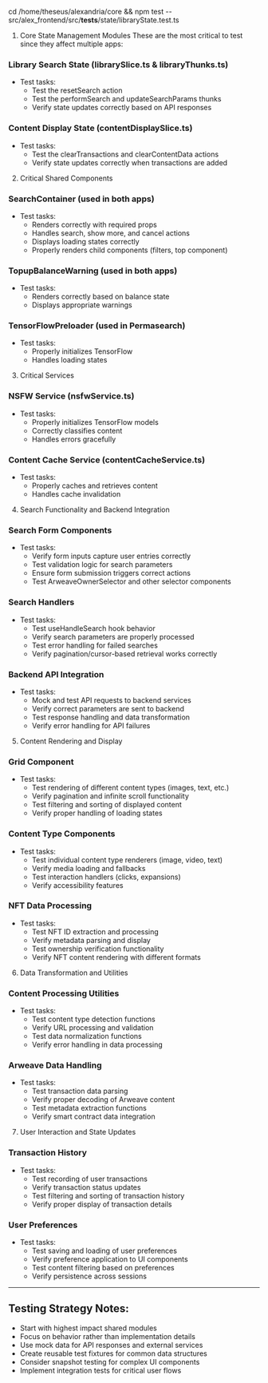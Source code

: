 cd /home/theseus/alexandria/core && npm test -- src/alex_frontend/src/__tests__/state/libraryState.test.ts


1. Core State Management Modules
These are the most critical to test since they affect multiple apps:


### Library Search State (librarySlice.ts & libraryThunks.ts)
- Test tasks:
  - Test the resetSearch action
  - Test the performSearch and updateSearchParams thunks
  - Verify state updates correctly based on API responses

### Content Display State (contentDisplaySlice.ts)
- Test tasks:
  - Test the clearTransactions and clearContentData actions
  - Verify state updates correctly when transactions are added

2. Critical Shared Components

### SearchContainer (used in both apps)
- Test tasks:
  - Renders correctly with required props
  - Handles search, show more, and cancel actions
  - Displays loading states correctly
  - Properly renders child components (filters, top component)

### TopupBalanceWarning (used in both apps)
- Test tasks:
  - Renders correctly based on balance state
  - Displays appropriate warnings

### TensorFlowPreloader (used in Permasearch)
- Test tasks:
  - Properly initializes TensorFlow
  - Handles loading states

3. Critical Services

### NSFW Service (nsfwService.ts)
- Test tasks:
  - Properly initializes TensorFlow models
  - Correctly classifies content
  - Handles errors gracefully

### Content Cache Service (contentCacheService.ts)
- Test tasks:
  - Properly caches and retrieves content
  - Handles cache invalidation

4. Search Functionality and Backend Integration

### Search Form Components
- Test tasks:
  - Verify form inputs capture user entries correctly
  - Test validation logic for search parameters
  - Ensure form submission triggers correct actions
  - Test ArweaveOwnerSelector and other selector components

### Search Handlers
- Test tasks:
  - Test useHandleSearch hook behavior
  - Verify search parameters are properly processed
  - Test error handling for failed searches
  - Verify pagination/cursor-based retrieval works correctly

### Backend API Integration
- Test tasks:
  - Mock and test API requests to backend services
  - Verify correct parameters are sent to backend
  - Test response handling and data transformation
  - Verify error handling for API failures

5. Content Rendering and Display

### Grid Component
- Test tasks:
  - Test rendering of different content types (images, text, etc.)
  - Verify pagination and infinite scroll functionality
  - Test filtering and sorting of displayed content
  - Verify proper handling of loading states

### Content Type Components
- Test tasks:
  - Test individual content type renderers (image, video, text)
  - Verify media loading and fallbacks
  - Test interaction handlers (clicks, expansions)
  - Verify accessibility features

### NFT Data Processing
- Test tasks:
  - Test NFT ID extraction and processing
  - Verify metadata parsing and display
  - Test ownership verification functionality
  - Verify NFT content rendering with different formats

6. Data Transformation and Utilities

### Content Processing Utilities
- Test tasks:
  - Test content type detection functions
  - Verify URL processing and validation
  - Test data normalization functions
  - Verify error handling in data processing

### Arweave Data Handling
- Test tasks:
  - Test transaction data parsing
  - Verify proper decoding of Arweave content
  - Test metadata extraction functions
  - Verify smart contract data integration

7. User Interaction and State Updates

### Transaction History
- Test tasks:
  - Test recording of user transactions
  - Verify transaction status updates
  - Test filtering and sorting of transaction history
  - Verify proper display of transaction details

### User Preferences
- Test tasks:
  - Test saving and loading of user preferences
  - Verify preference application to UI components
  - Test content filtering based on preferences
  - Verify persistence across sessions

---

## Testing Strategy Notes:

- Start with highest impact shared modules
- Focus on behavior rather than implementation details
- Use mock data for API responses and external services
- Create reusable test fixtures for common data structures
- Consider snapshot testing for complex UI components
- Implement integration tests for critical user flows